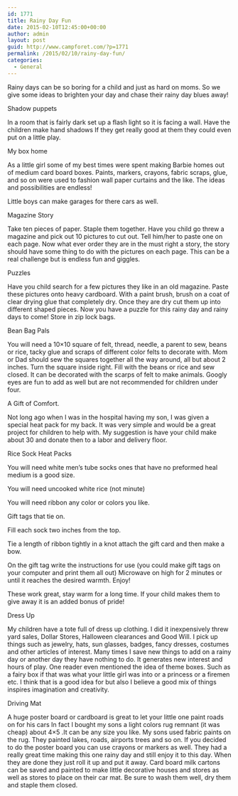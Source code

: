 ```yaml
---
id: 1771
title: Rainy Day Fun
date: 2015-02-10T12:45:00+00:00
author: admin
layout: post
guid: http://www.campforet.com/?p=1771
permalink: /2015/02/10/rainy-day-fun/
categories:
  - General
---
```

Rainy days can be so boring for a child and just as hard on moms. So we give some ideas to brighten your day and chase their rainy day blues away!

Shadow puppets

In a room that is fairly dark set up a flash light so it is facing a wall. Have the children make hand shadows If they get really good at them they could even put on a little play.

My box home

As a little girl some of my best times were spent making Barbie homes out of medium card board boxes. Paints, markers, crayons, fabric scraps, glue, and so on were used to fashion wall paper curtains and the like. The ideas and possibilities are endless!

Little boys can make garages for there cars as well.

Magazine Story

Take ten pieces of paper. Staple them together. Have you child go threw a magazine and pick out 10 pictures to cut out. Tell him/her to paste one on each page. Now what ever order they are in the must right a story, the story should have some thing to do with the pictures on each page. This can be a real challenge but is endless fun and giggles.

Puzzles

Have you child search for a few pictures they like in an old magazine. Paste these pictures onto heavy cardboard. With a paint brush, brush on a coat of clear drying glue that completely dry. Once they are dry cut them up into different shaped pieces. Now you have a puzzle for this rainy day and rainy days to come! Store in zip lock bags.

Bean Bag Pals

You will need a 10&#215;10 square of felt, thread, needle, a parent to sew, beans or rice, tacky glue and scraps of different color felts to decorate with. Mom or Dad should sew the squares together all the way around, all but about 2 inches. Turn the square inside right. Fill with the beans or rice and sew closed. It can be decorated with the scarps of felt to make animals. Googly eyes are fun to add as well but are not recommended for children under four.

A Gift of Comfort.
  
Not long ago when I was in the hospital having my son, I was given a special heat pack for my back. It was very simple and would be a great project for children to help with. My suggestion is have your child make about 30 and donate then to a labor and delivery floor.

Rice Sock Heat Packs

You will need white men&#8217;s tube socks ones that have no preformed heal medium is a good size.

You will need uncooked white rice (not minute)

You will need ribbon any color or colors you like.

Gift tags that tie on.

Fill each sock two inches from the top.

Tie a length of ribbon tightly in a knot attach the gift card and then make a bow.

On the gift tag write the instructions for use (you could make gift tags on your computer and print them all out) Microwave on high for 2 minutes or until it reaches the desired warmth. Enjoy!

These work great, stay warm for a long time. If your child makes them to give away it is an added bonus of pride! 

Dress Up

My children have a tote full of dress up clothing. I did it inexpensively threw yard sales, Dollar Stores, Halloween clearances and Good Will. I pick up things such as jewelry, hats, sun glasses, badges, fancy dresses, costumes and other articles of interest. Many times I save new things to add on a rainy day or another day they have nothing to do. It generates new interest and hours of play. One reader even mentioned the idea of theme boxes. Such as a fairy box if that was what your little girl was into or a princess or a firemen etc. I think that is a good idea for but also I believe a good mix of things inspires imagination and creativity.

Driving Mat

A huge poster board or cardboard is great to let your little one paint roads on for his cars In fact I bought my sons a light colors rug remnant (it was cheap) about 4&#215;5 .It can be any size you like. My sons used fabric paints on the rug. They painted lakes, roads, airports trees and so on. If you decided to do the poster board you can use crayons or markers as well. They had a really great time making this one rainy day and still enjoy it to this day. When they are done they just roll it up and put it away. Card board milk cartons can be saved and painted to make little decorative houses and stores as well as stores to place on their car mat. Be sure to wash them well, dry them and staple them closed.
